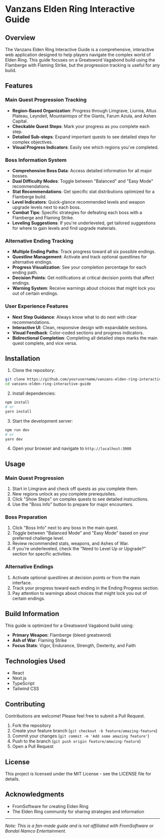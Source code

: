 # Vanzans Elden Ring Interactive Guide

## Overview

The Vanzans Elden Ring Interactive Guide is a comprehensive, interactive web application designed to help players navigate the complex world of Elden Ring. This guide focuses on a Greatsword Vagabond build using the Flamberge with Flaming Strike, but the progression tracking is useful for any build.

## Features

### Main Quest Progression Tracking
- **Region-Based Organization**: Progress through Limgrave, Liurnia, Altus Plateau, Leyndell, Mountaintops of the Giants, Farum Azula, and Ashen Capital.
- **Checkable Quest Steps**: Mark your progress as you complete each step.
- **Detailed Sub-steps**: Expand important quests to see detailed steps for complex objectives.
- **Visual Progress Indicators**: Easily see which regions you've completed.

### Boss Information System
- **Comprehensive Boss Data**: Access detailed information for all major bosses.
- **Dual Difficulty Modes**: Toggle between "Balanced" and "Easy Mode" recommendations.
- **Stat Recommendations**: Get specific stat distributions optimized for a Flamberge build.
- **Level Indicators**: Quick-glance recommended levels and weapon upgrade levels next to each boss.
- **Combat Tips**: Specific strategies for defeating each boss with a Flamberge and Flaming Strike.
- **Leveling Suggestions**: If you're underleveled, get tailored suggestions for where to gain levels and find upgrade materials.

### Alternative Ending Tracking
- **Multiple Ending Paths**: Track progress toward all six possible endings.
- **Questline Management**: Activate and track optional questlines for alternative endings.
- **Progress Visualization**: See your completion percentage for each ending path.
- **Decision Points**: Get notifications at critical decision points that affect endings.
- **Warning System**: Receive warnings about choices that might lock you out of certain endings.

### User Experience Features
- **Next Step Guidance**: Always know what to do next with clear recommendations.
- **Interactive UI**: Clean, responsive design with expandable sections.
- **Visual Feedback**: Color-coded sections and progress indicators.
- **Bidirectional Completion**: Completing all detailed steps marks the main quest complete, and vice versa.

## Installation

1. Clone the repository:
```bash
git clone https://github.com/yourusername/vanzans-elden-ring-interactive-guide.git
cd vanzans-elden-ring-interactive-guide
```

2. Install dependencies:
```bash
npm install
# or
yarn install
```

3. Start the development server:
```bash
npm run dev
# or
yarn dev
```

4. Open your browser and navigate to `http://localhost:3000`

## Usage

### Main Quest Progression
1. Start in Limgrave and check off quests as you complete them.
2. New regions unlock as you complete prerequisites.
3. Click "Show Steps" on complex quests to see detailed instructions.
4. Use the "Boss Info" button to prepare for major encounters.

### Boss Preparation
1. Click "Boss Info" next to any boss in the main quest.
2. Toggle between "Balanced Mode" and "Easy Mode" based on your preferred challenge level.
3. Review recommended stats, weapons, and Ashes of War.
4. If you're underleveled, check the "Need to Level Up or Upgrade?" section for specific activities.

### Alternative Endings
1. Activate optional questlines at decision points or from the main interface.
2. Track your progress toward each ending in the Ending Progress section.
3. Pay attention to warnings about choices that might lock you out of certain endings.

## Build Information

This guide is optimized for a Greatsword Vagabond build using:
- **Primary Weapon**: Flamberge (bleed greatsword)
- **Ash of War**: Flaming Strike
- **Focus Stats**: Vigor, Endurance, Strength, Dexterity, and Faith

## Technologies Used

- React
- Next.js
- TypeScript
- Tailwind CSS

## Contributing

Contributions are welcome! Please feel free to submit a Pull Request.

1. Fork the repository
2. Create your feature branch (`git checkout -b feature/amazing-feature`)
3. Commit your changes (`git commit -m 'Add some amazing feature'`)
4. Push to the branch (`git push origin feature/amazing-feature`)
5. Open a Pull Request

## License

This project is licensed under the MIT License - see the LICENSE file for details.

## Acknowledgments

- FromSoftware for creating Elden Ring
- The Elden Ring community for sharing strategies and information

---

*Note: This is a fan-made guide and is not affiliated with FromSoftware or Bandai Namco Entertainment.* 